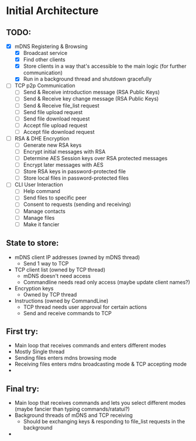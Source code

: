 # Initial Architecture

## TODO:

- [x] mDNS Registering & Browsing
  - [x] Broadcast service
  - [x] Find other clients
  - [x] Store clients in a way that's accessible to the main logic (for further communication)
  - [x] Run in a background thread and shutdown gracefully
- [ ] TCP p2p Communication
  - [ ] Send & Receive introduction message (RSA Public Keys)
  - [ ] Send & Receive key change message (RSA Public Keys)
  - [ ] Send & Receive file_list request
  - [ ] Send file upload request
  - [ ] Send file download request
  - [ ] Accept file upload request
  - [ ] Accept file download request
- [ ] RSA & DHE Encryption
  - [ ] Generate new RSA keys
  - [ ] Encrypt initial messages with RSA
  - [ ] Determine AES Session keys over RSA protected messages
  - [ ] Encrypt later messages with AES
  - [ ] Store RSA keys in password-protected file
  - [ ] Store local files in password-protected files
- [ ] CLI User Interaction
  - [ ] Help command
  - [ ] Send files to specific peer
  - [ ] Consent to requests (sending and receiving)
  - [ ] Manage contacts
  - [ ] Manage files
  - [ ] Make it fancier

## State to store:

- mDNS client IP addresses (owned by mDNS thread)
  - Send 1 way to TCP
- TCP client list (owned by TCP thread)
  - mDNS doesn't need access
  - Commandline needs read only access (maybe update client names?)
- Encryption keys
  - Owned by TCP thread
- Instructions (owned by CommandLine)
  - TCP thread needs user approval for certain actions
  - Send and receive commands to TCP

## First try:

- Main loop that receives commands and enters different modes
- Mostly Single thread
- Sending files enters mdns browsing mode
- Receiving files enters mdns broadcasting mode & TCP accepting mode
-

## Final try:

- Main loop that receives commands and lets you select different modes (maybe fancier than typing commands/ratatui?)
- Background threads of mDNS and TCP receiving
  - Should be exchanging keys & responding to file_list requests in the background
-
